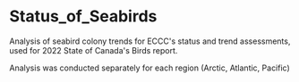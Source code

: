# Status_of_Seabirds

 Analysis of seabird colony trends for ECCC's status and trend assessments, used for 2022 State of Canada's Birds report.
 
 Analysis was conducted separately for each region (Arctic, Atlantic, Pacific)
 
 
